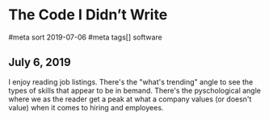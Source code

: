 # The Code I Didn’t Write
#meta sort 2019-07-06
#meta tags[] software
## July 6, 2019

I enjoy reading job listings.  There's the "what's trending"
angle to see the types of skills that appear to be in bemand.
There's the pyschological angle where we as the reader
get a peak at what a company values (or doesn't value) when
it comes to hiring and employees.
